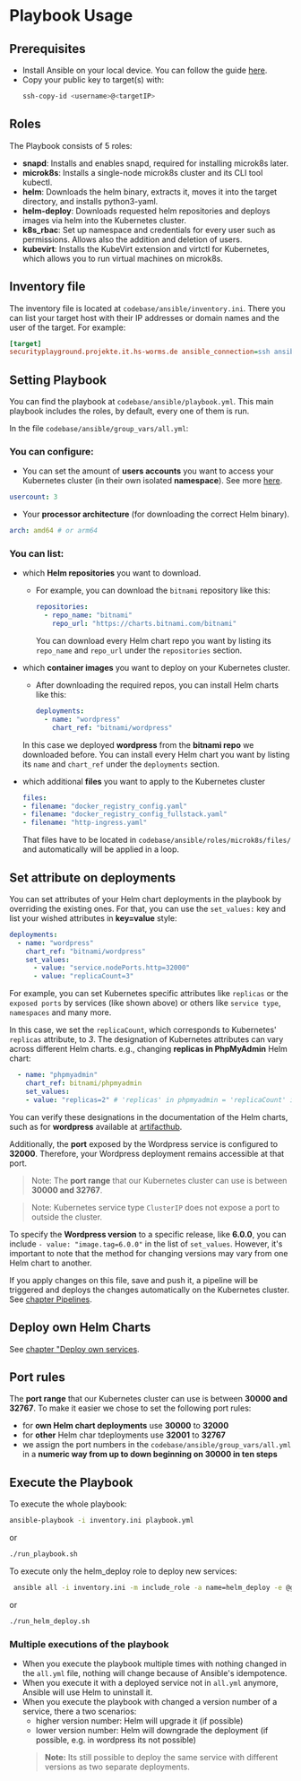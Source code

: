 # Playbook Usage

## Prerequisites

- Install Ansible on your local device. You can follow the guide [here](../README.md).
- Copy your public key to target(s) with:
  ```bash 
  ssh-copy-id <username>@<targetIP>
  ```

## Roles

The Playbook consists of 5 roles:
- **snapd**: Installs and enables snapd, required for installing microk8s later.
- **microk8s**: Installs a single-node microk8s cluster and its CLI tool kubectl.
- **helm**: Downloads the helm binary, extracts it, moves it into the target directory, and installs python3-yaml.
- **helm-deploy**: Downloads requested helm repositories and deploys images via helm into the Kubernetes cluster.
- **k8s_rbac**: Set up namespace and credentials for every user such as permissions. Allows also the addition and deletion of users.
- **kubevirt**: Installs the KubeVirt extension and virtctl for Kubernetes, which allows you to run virtual machines on microk8s.

## Inventory file

The inventory file is located at `codebase/ansible/inventory.ini`. There you can list your target host with their IP addresses or domain names and the user of the target.
For example:
```ini
[target]
securityplayground.projekte.it.hs-worms.de ansible_connection=ssh ansible_ssh_user=securityplayground
```

## Setting Playbook

You can find the playbook at `codebase/ansible/playbook.yml`. This main playbook includes the roles, by default, every one of them is run.

In the file `codebase/ansible/group_vars/all.yml`:

### You can configure:
  - You can set the amount of **users accounts** you want to access your Kubernetes cluster (in their own isolated **namespace**). See more [here](./kubernetes-add-users.md).

  ```yaml
  usercount: 3
  ```

  - Your **processor architecture** (for downloading the correct Helm binary).

  ```yaml
  arch: amd64 # or arm64
  ```

### You can list:
  - which **Helm repositories** you want to download.

    - For example, you can download the `bitnami` repository like this:
      ```yaml
      repositories:
        - repo_name: "bitnami"
          repo_url: "https://charts.bitnami.com/bitnami"
      ```
      You can download every Helm chart repo you want by listing its `repo_name` and `repo_url` under the `repositories` section. 

  - which **container images** you want to deploy on your Kubernetes cluster.
    - After downloading the required repos, you can install Helm charts like this:
      ```yaml
      deployments:
        - name: "wordpress"
          chart_ref: "bitnami/wordpress"
      ```
    In this case we deployed **wordpress** from the **bitnami repo** we downloaded before. You can install every Helm chart you want by listing its `name` and `chart_ref` under the `deployments` section.

  - which additional **files** you want to apply to the Kubernetes cluster
    ```yaml
    files:
    - filename: "docker_registry_config.yaml"
    - filename: "docker_registry_config_fullstack.yaml"
    - filename: "http-ingress.yaml"
    ```
    That files have to be located in `codebase/ansible/roles/microk8s/files/` and automatically will be applied in a loop.
   

## Set attribute on deployments
You can set attributes of your Helm chart deployments in the playbook by overriding the existing ones.
For that, you can use the `set_values:` key and list your wished attributes in **key=value** style:
```yaml
deployments:
  - name: "wordpress"
    chart_ref: "bitnami/wordpress"
    set_values:
      - value: "service.nodePorts.http=32000"
      - value: "replicaCount=3"
```
For example, you can set Kubernetes specific attributes like `replicas` or the `exposed ports` by services (like shown above) or others like `service type`, `namespaces` and many more.

In this case, we set the `replicaCount`, which corresponds to Kubernetes' `replicas` attribute, to *3*. The designation of Kubernetes attributes can vary across different Helm charts.
e.g., changing **replicas in PhpMyAdmin** Helm chart:
```yaml
  - name: "phpmyadmin"
    chart_ref: bitnami/phpmyadmin
    set_values:
    - value: "replicas=2" # 'replicas' in phpmyadmin = 'replicaCount' in wordpress
```

You can verify these designations in the documentation of the Helm charts, such as for **wordpress** available at [artifacthub](https://artifacthub.io/packages/helm/bitnami/wordpress).

Additionally, the **port** exposed by the Wordpress service is configured to **32000**. Therefore, your Wordpress deployment remains accessible at that port.

> Note: The **port range** that our Kubernetes cluster can use is between **30000 and 32767**.

> Note: Kubernetes service type `ClusterIP` does not expose a port to outside the cluster.

To specify the **Wordpress version** to a specific release, like **6.0.0**, you can include `- value: "image.tag=6.0.0"` in the list of `set_values`. However, it's important to note that the method for changing versions may vary from one Helm chart to another.

If you apply changes on this file, save and push it, a pipeline will be triggered and deploys the changes automatically on the Kubernetes cluster. See [chapter Pipelines](./pipelines.md).

## Deploy own Helm Charts

See [chapter "Deploy own services](./deploy-own-services.md).

## Port rules

The **port range** that our Kubernetes cluster can use is between **30000 and 32767**.
To make it easier we chose to set the following port rules:
- for **own Helm chart deployments** use **30000** to **32000**
- for **other** Helm char tdeployments use **32001** to **32767**
- we assign the port numbers in the `codebase/ansible/group_vars/all.yml` in a **numeric way from up to down beginning on 30000 in ten steps**


## Execute the Playbook

To execute the whole playbook:
```bash
ansible-playbook -i inventory.ini playbook.yml
```
or
```bash
./run_playbook.sh
```

To execute only the helm_deploy role to deploy new services:

```bash
 ansible all -i inventory.ini -m include_role -a name=helm_deploy -e @group_vars/all.yml
```
or
```bash
./run_helm_deploy.sh
```

### Multiple executions of the playbook

- When you execute the playbook multiple times with nothing changed in the `all.yml` file, nothing will change because of Ansible's idempotence.
- When you execute it with a deployed service not in `all.yml` anymore, Ansible will use Helm to uninstall it.
- When you execute the playbook with changed a version number of a service, there a two scenarios:
  - higher version number: Helm will upgrade it (if possible)
  - lower version number: Helm will downgrade the deployment (if possible, e.g. in wordpress its not possible)
  > **Note:** Its still possible to deploy the same service with different versions as two separate deployments. 